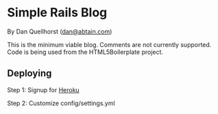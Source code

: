 Simple Rails Blog
=================

By Dan Quellhorst (dan@abtain.com)

This is the minimum viable blog. Comments are not currently supported.
Code is being used from the HTML5Boilerplate project.

Deploying
---------

Step 1: Signup for [Heroku](http://www.heroku.com/)

Step 2: Customize config/settings.yml
